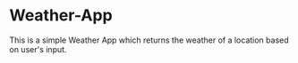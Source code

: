 # Weather-App
This is a simple Weather App which returns the weather of a location based on user's input.
